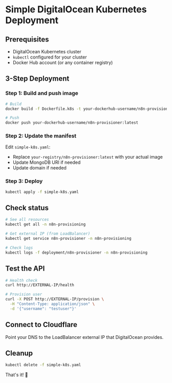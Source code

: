# Simple DigitalOcean Kubernetes Deployment

## Prerequisites
- DigitalOcean Kubernetes cluster
- `kubectl` configured for your cluster
- Docker Hub account (or any container registry)

## 3-Step Deployment

### Step 1: Build and push image
```bash
# Build
docker build -f Dockerfile.k8s -t your-dockerhub-username/n8n-provisioner:latest .

# Push
docker push your-dockerhub-username/n8n-provisioner:latest
```

### Step 2: Update the manifest
Edit `simple-k8s.yaml`:
- Replace `your-registry/n8n-provisioner:latest` with your actual image
- Update MongoDB URI if needed
- Update domain if needed

### Step 3: Deploy
```bash
kubectl apply -f simple-k8s.yaml
```

## Check status
```bash
# See all resources
kubectl get all -n n8n-provisioning

# Get external IP (from LoadBalancer)
kubectl get service n8n-provisioner -n n8n-provisioning

# Check logs
kubectl logs -f deployment/n8n-provisioner -n n8n-provisioning
```

## Test the API
```bash
# Health check
curl http://EXTERNAL-IP/health

# Provision user
curl -X POST http://EXTERNAL-IP/provision \
  -H "Content-Type: application/json" \
  -d '{"username": "testuser"}'
```

## Connect to Cloudflare
Point your DNS to the LoadBalancer external IP that DigitalOcean provides.

## Cleanup
```bash
kubectl delete -f simple-k8s.yaml
```

That's it! 🚀
